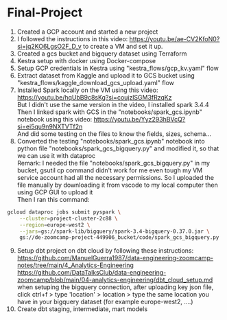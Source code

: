 # Final-Project

1) Created a GCP account and started a new project  
2) I followed the instructions in this video: https://youtu.be/ae-CV2KfoN0?si=jq2KO6LgsO2F_D_v to create a VM and set it up.   
3) Created a gcs bucket and bigquery dataset using Terraform   
4) Kestra setup with docker using Docker-compose  
5) Setup GCP credentials in Kestra using "kestra_flows/gcp_kv.yaml" flow  
6) Extract dataset from Kaggle and upload it to GCS bucket using "kestra_flows/kaggle_download_gcs_upload.yaml" flow  
7) Installed Spark locally on the VM using this video: https://youtu.be/hqUbB9c8sKg?si=coujzlSGM3fRzqKz  
But I didn't use the same version in the video, I installed spark 3.4.4  
Then I linked spark with GCS in the "notebooks/spark_gcs.ipynb" notebook using this video: https://youtu.be/Yyz293hBVcQ?si=ei5qu9n9NXTVTf2n   
And did some testing on the files to know the fields, sizes, schema...  
8) Converted the testing "notebooks/spark_gcs.ipynb" notebook into python file "notebooks/spark_gcs_bigquery.py" and modified it, 
so that we can use it with dataproc  
Remark: I needed the file "notebooks/spark_gcs_bigquery.py" in my bucket, gsutil cp command didn't work for me even tough my VM service account
had all the necessary permissions.
So I uploaded the file manually by downloading it from vscode to my local computer then using GCP GUI to upload it  
Then I ran this command:
```bash
gcloud dataproc jobs submit pyspark \
    --cluster=project-cluster-2c88 \
    --region=europe-west2 \
    --jars=gs://spark-lib/bigquery/spark-3.4-bigquery-0.37.0.jar \
    gs://de-zoomcamp-project-449906_bucket/code/spark_gcs_bigquery.py
```
9) Setup dbt project on dbt cloud by following these instructions:        
https://github.com/ManuelGuerra1987/data-engineering-zoomcamp-notes/tree/main/4_Analytics-Engineering   
https://github.com/DataTalksClub/data-engineering-zoomcamp/blob/main/04-analytics-engineering/dbt_cloud_setup.md  
when setuping the bigquery connection, after uploading key json file, click ctrl+f > type 'location' > location >
type the same location you have in your bigquery dataset (for example europe-west2, ....)
10) Create dbt staging, intermediate, mart models